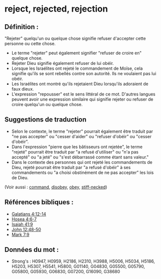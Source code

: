 # reject, rejected, rejection

## Définition :

"Rejeter" quelqu'un ou quelque chose signifie refuser d'accepter cette personne ou cette chose.

* Le terme "rejeter" peut également signifier "refuser de croire en" quelque chose.
* Rejeter Dieu signifie également refuser de lui obéir.
* Lorsque les Israélites ont rejeté le commandement de Moïse, cela signifie qu'ils se sont rebellés contre son autorité. Ils ne voulaient pas lui obéir.
* Les Israélites ont montré qu'ils rejetaient Dieu lorsqu'ils adoraient de faux dieux.
* L'expression "repousser" est le sens littéral de ce mot. D'autres langues peuvent avoir une expression similaire qui signifie rejeter ou refuser de croire quelqu'un ou quelque chose.

## Suggestions de traduction

* Selon le contexte, le terme "rejeter" pourrait également être traduit par "ne pas accepter" ou "cesser d'aider" ou "refuser d'obéir" ou "cesser d'obéir".
* Dans l'expression "pierre que les bâtisseurs ont rejetée", le terme "rejeté" pourrait être traduit par "a refusé d'utiliser" ou "n'a pas accepté" ou "a jeté" ou "s'est débarrassé comme étant sans valeur."
* Dans le contexte des personnes qui ont rejeté les commandements de Dieu, rejeté pourrait être traduit par "a refusé d'obéir" à ses commandements ou "a choisi obstinément de ne pas accepter" les lois de Dieu.

(Voir aussi : [command](../kt/command.md), [disobey](../other/disobey.md), [obey](../other/obey.md), [stiff-necked](../other/stiffnecked.md))

## Références bibliques :

* [Galatians 4:12-14](rc://en/tn/help/gal/04/12)
* [Hosea 4:6-7](rc://en/tn/help/hos/04/06)
* [Isaiah 41:9](rc://en/tn/help/isa/41/09)
* [John 12:48-50](rc://en/tn/help/jhn/12/48)
* [Mark 7:9](rc://en/tn/help/mrk/07/09)

## Données du mot :

* Strong's : H0947, H0959, H2186, H2310, H3988, H5006, H5034, H5186, H5203, H5307, H5541, H5800, G01140, G04830, G05500, G05790, G05800, G05930, G06830, G07200, G16090, G38680
